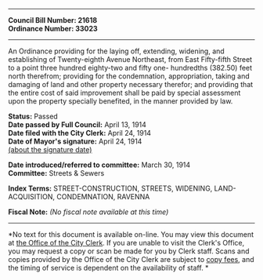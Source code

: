 * * * * *  
  
**Council Bill Number: [](#h0)[](#h2)21618**   
**Ordinance Number: 33023**  
  
* * * * *  
  
An Ordinance providing for the laying off, extending, widening, and establishing of Twenty-eighth Avenue Northeast, from East Fifty-fifth Street to a point three hundred eighty-two and fifty one- hundredths (382.50) feet north therefrom; providing for the condemnation, appropriation, taking and damaging of land and other property necessary therefor; and providing that the entire cost of said improvement shall be paid by special assessment upon the property specially benefited, in the manner provided by law.  
  
**Status:** Passed   
**Date passed by Full Council:** April 13, 1914   
**Date filed with the City Clerk:** April 24, 1914   
**Date of Mayor's signature:** April 24, 1914   
[(about the signature date)](/~public/approvaldate.htm)   
  
  
**Date introduced/referred to committee:** March 30, 1914   
**Committee:** Streets & Sewers   
  
**Index Terms:** STREET-CONSTRUCTION, STREETS, WIDENING, LAND-ACQUISITION, CONDEMNATION, RAVENNA  
  
**Fiscal Note:** *(No fiscal note available at this time)*  
  
* * * * *  
  
*No text for this document is available on-line. You may view this document at [the Office of the City Clerk](http://www.seattle.gov/leg/clerk/contactUs.htm). If you are unable to visit the Clerk's Office, you may request a copy or scan be made for you by Clerk staff. Scans and copies provided by the Office of the City Clerk are subject to [copy fees](http://clerk.seattle.gov/~public/clerkfees.htm), and the timing of service is dependent on the availability of staff. *  
  
  
